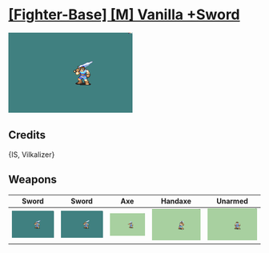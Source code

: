 # [\[Fighter-Base\] \[M\] Vanilla +Sword](./)
 

<img src="./1.%20Sword%20(Hector)%20(Vilkalizer)/Sword_000.png" alt="[Fighter-Base] [M] Vanilla +Sword standing" />

## Credits

{IS, Vilkalizer}

## Weapons
 

|Sword |Sword |Axe |Handaxe |Unarmed |
|  :---: | :---: | :---: | :---: | :---: |
| <img alt="Sword animation" src="./1.%20Sword%20(Hector)%20(Vilkalizer)/Sword.gif" /> | <img alt="Sword animation" src="./1.%20Sword%20(Vilkalizer)/Sword.gif" /> | <img alt="Axe animation" src="./3.%20Axe/Axe.gif" /> | <img alt="Handaxe animation" src="./4.%20Handaxe/Handaxe.gif" /> | <img alt="Unarmed animation" src="./8.%20Unarmed/Unarmed.gif" /> |
